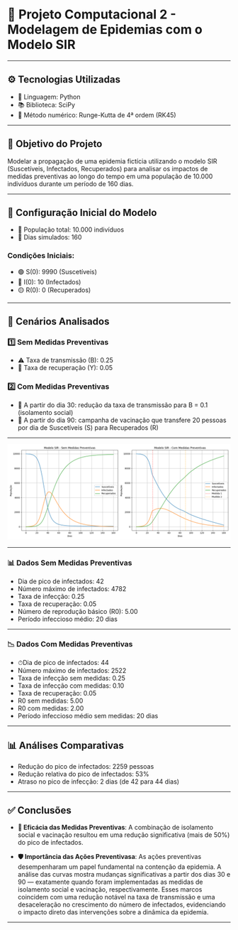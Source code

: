 # 🧪 Projeto Computacional 2 - Modelagem de Epidemias com o Modelo SIR

---

## ⚙️ Tecnologias Utilizadas

* 🐍 Linguagem: Python  
* 📚 Biblioteca: SciPy  
* 🧮 Método numérico: Runge-Kutta de 4ª ordem (RK45)

---

## 🎯 Objetivo do Projeto

Modelar a propagação de uma epidemia fictícia utilizando o modelo SIR (Suscetíveis, Infectados, Recuperados) para analisar os impactos de medidas preventivas ao longo do tempo em uma população de 10.000 indivíduos durante um período de 160 dias.

---

## 🔧 Configuração Inicial do Modelo

* 👥 População total: 10.000 indivíduos  
* 📅 Dias simulados: 160

### Condições Iniciais:

* 🟢 S(0): 9990 (Suscetíveis)  
* 🔴 I(0): 10 (Infectados)  
* 🟡 R(0): 0 (Recuperados)

---

## 🧪 Cenários Analisados

### 1️⃣ Sem Medidas Preventivas

* ⚠️ Taxa de transmissão (B): 0.25  
* 💊 Taxa de recuperação (Y): 0.05

### 2️⃣ Com Medidas Preventivas

* 🛑 A partir do dia 30: redução da taxa de transmissão para B = 0.1 (isolamento social)  
* 💉 A partir do dia 90: campanha de vacinação que transfere 20 pessoas por dia de Suscetíveis (S) para Recuperados (R)

---

![Gráfico do Modelo SIR](img/modelo_sir.png)

---

### 📊 Dados Sem Medidas Preventivas

* Dia de pico de infectados: 42  
* Número máximo de infectados: 4782  
* Taxa de infecção: 0.25  
* Taxa de recuperação: 0.05  
* Número de reprodução básico (R0): 5.00  
* Período infeccioso médio: 20 dias

---

### 📉 Dados Com Medidas Preventivas

* ⏱Dia de pico de infectados: 44  
* Número máximo de infectados: 2522  
* Taxa de infecção sem medidas: 0.25  
* Taxa de infecção com medidas: 0.10  
* Taxa de recuperação: 0.05  
* R0 sem medidas: 5.00  
* R0 com medidas: 2.00  
* Período infeccioso médio sem medidas: 20 dias

---

## 📊 Análises Comparativas

* Redução do pico de infectados: 2259 pessoas  
* Redução relativa do pico de infectados: 53%  
* Atraso no pico de infecção: 2 dias (de 42 para 44 dias)

---

## ✅ Conclusões

* **🧪 Eficácia das Medidas Preventivas**: A combinação de isolamento social e vacinação resultou em uma redução significativa (mais de 50%) do pico de infectados.

* **🛡️ Importância das Ações Preventivasa**:  As ações preventivas desempenharam um papel fundamental na contenção da epidemia. A análise das curvas mostra mudanças significativas a partir dos dias 30 e 90 — exatamente quando foram implementadas as medidas de isolamento social e vacinação, respectivamente. Esses marcos coincidem com uma redução notável na taxa de transmissão e uma desaceleração no crescimento do número de infectados, evidenciando o impacto direto das intervenções sobre a dinâmica da epidemia.

---
